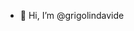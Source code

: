 - 👋 Hi, I’m @grigolindavide

<!---
grigolindavide/grigolindavide is a ✨ special ✨ repository because its `README.md` (this file) appears on your GitHub profile.
You can click the Preview link to take a look at your changes.
--->
